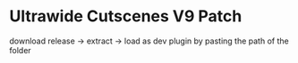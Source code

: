 # Ultrawide Cutscenes V9 Patch

download release -> extract -> load as dev plugin by pasting the path of the folder
